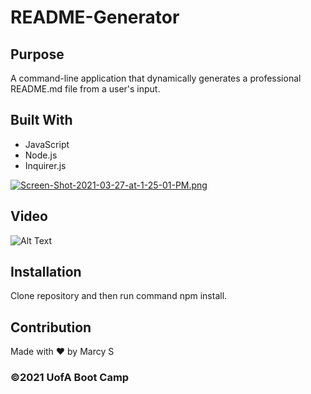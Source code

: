 # README-Generator

## Purpose
A command-line application that dynamically generates a professional README.md file from a user's input.


## Built With
* JavaScript
* Node.js
* Inquirer.js


[![Screen-Shot-2021-03-27-at-1-25-01-PM.png](https://i.postimg.cc/pdC2fdmG/Screen-Shot-2021-03-27-at-1-25-01-PM.png)](https://postimg.cc/LqqKR2BL)

## Video
![Alt Text](https://media.giphy.com/media/ijbhxRPThiM2dQPyZn/giphy.gif)

## Installation
Clone repository and then run command npm install.

## Contribution
Made with ❤️ by Marcy S

### ©️2021 UofA Boot Camp
